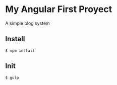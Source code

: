 My Angular First Proyect
========================

A simple blog system

## Install
```
$ npm install

```

## Init
```
$ gulp
```
